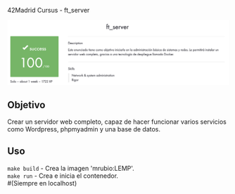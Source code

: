 42Madrid Cursus - ft_server

![ft_server](./100:100.png)

## Objetivo

Crear un servidor web completo, capaz de hacer funcionar varios servicios como Wordpress, phpmyadmin y una base de datos.

## Uso

`make build` - Crea la imagen 'mrubio:LEMP'.<br/>
`make run` - Crea e inicia el contenedor.<br/>
#(Siempre en localhost)
